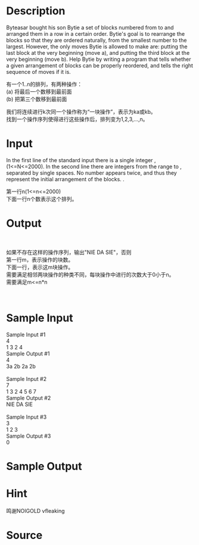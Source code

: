 
# Description

<div class="content"><p>Byteasar bought his son Bytie a set of blocks numbered from to and arranged them in a row in a certain order. Bytie&#39;s goal is to rearrange the blocks so that they are ordered naturally, from the smallest number to the largest. However, the only moves Bytie is allowed to make are: putting the last block at the very beginning (move a), and putting the third block at the very beginning (move b). Help Bytie by writing a program that tells whether a given arrangement of blocks can be properly reordered, and tells the right sequence of moves if it is.</p>
<p>有一个1..n的排列，有两种操作：<br/>
(a) 将最后一个数移到最前面<br/>
(b) 把第三个数移到最前面<br/>
</p>
<p>我们将连续进行k次同一个操作称为“一块操作”，表示为ka或kb。<br/>
找到一个操作序列使得进行这些操作后，排列变为1,2,3,...,n。</p>
<p></p></div>

# Input

<div class="content"><p>In the first line of the standard input there is a single integer ,(1&lt;=N&lt;=2000). In the second line there are integers from the range to , separated by single spaces. No number appears twice, and thus they represent the initial arrangement of the blocks. .</p>
<p>第一行n(1&lt;=n&lt;=2000)<br/>
下面一行n个数表示这个排列。</p>
<p></p></div>

# Output

<div class="content"><p><img alt="" border="0" src="source/bzoj/2214/img/aHR0cHM6Ly9seWRzeS5jb20vSnVkZ2VPbmxpbmUvaW1hZ2VzLzIyMTQuanBn.jpg"/> </p>
<p></p>
<p>如果不存在这样的操作序列，输出&#34;NIE DA SIE&#34;，否则<br/>
第一行m，表示操作的块数。<br/>
下面一行，表示这m块操作。<br/>
需要满足相邻两块操作的种类不同，每块操作中进行的次数大于0小于n。<br/>
需要满足m&lt;=n*n</p>
<p><br/>
</p></div>

# Sample Input

<div class="content"><span class="sampledata">Sample Input #1<br/>
4<br/>
1 3 2 4<br/>
Sample Output #1<br/>
4<br/>
3a 2b 2a 2b<br/>
<br/>
Sample Input #2<br/>
7<br/>
1 3 2 4 5 6 7<br/>
Sample Output #2<br/>
NIE DA SIE<br/>
<br/>
Sample Input #3<br/>
3<br/>
1 2 3<br/>
Sample Output #3<br/>
0<br/>
</span></div>

# Sample Output

<div class="content"><span class="sampledata"></span></div>

# Hint

<div class="content"><p></p><p>鸣谢NOIGOLD vfleaking</p><p></p></div>

# Source

<div class="content"><p><a href="problemset.php?search="></a></p></div>

